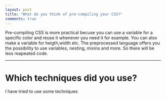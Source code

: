 ```yaml
---
layout: post
title: "What do you think of pre-compiling your CSS?"
comments: true
---
```


Pre-compiling CSS is more practical becuse you can use a variable for a specific color and reuse it whenever you need it for example. You can also make a variable for heigth,width etc. The preprocessed language offers you the possibility to use variables, nesting, mixins and more. So there will be less reapeated code. <br>
<hr>


# Which techniques did you use? 

I have tried to use some techniques  